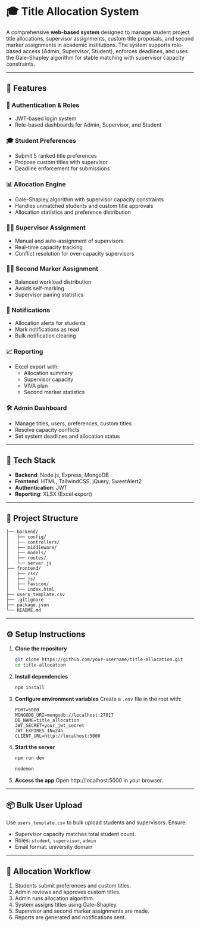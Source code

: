# 🎓 Title Allocation System

A comprehensive **web-based system** designed to manage student project title allocations, supervisor assignments, custom title proposals, and second marker assignments in academic institutions. The system supports role-based access (Admin, Supervisor, Student), enforces deadlines, and uses the Gale–Shapley algorithm for stable matching with supervisor capacity constraints.

---

## 🚀 Features

### 🔐 Authentication & Roles
- JWT-based login system
- Role-based dashboards for Admin, Supervisor, and Student

### 🎓 Student Preferences
- Submit 5 ranked title preferences
- Propose custom titles with supervisor
- Deadline enforcement for submissions

### 📊 Allocation Engine
- Gale–Shapley algorithm with supervisor capacity constraints
- Handles unmatched students and custom title approvals
- Allocation statistics and preference distribution

### 👨‍🏫 Supervisor Assignment
- Manual and auto-assignment of supervisors
- Real-time capacity tracking
- Conflict resolution for over-capacity supervisors

### 🧑‍🏫 Second Marker Assignment
- Balanced workload distribution
- Avoids self-marking
- Supervisor pairing statistics

### 📢 Notifications
- Allocation alerts for students
- Mark notifications as read
- Bulk notification clearing

### 📈 Reporting
- Excel export with:
  - Allocation summary
  - Supervisor capacity
  - VIVA plan
  - Second marker statistics

### 🛠 Admin Dashboard
- Manage titles, users, preferences, custom titles
- Resolve capacity conflicts
- Set system deadlines and allocation status

---

## 🧰 Tech Stack

- **Backend**: Node.js, Express, MongoDB
- **Frontend**: HTML, TailwindCSS, jQuery, SweetAlert2
- **Authentication**: JWT
- **Reporting**: XLSX (Excel export)

---

## 📁 Project Structure

```
├── backend/
│   ├── config/
│   ├── controllers/
│   ├── middleware/
│   ├── models/
│   ├── routes/
│   └── server.js
├── frontend/
│   ├── css/
│   ├── js/
│   ├── favicon/
│   └── index.html
├── users_template.csv
├── .gitignore
├── package.json
└── README.md
```

---

## ⚙️ Setup Instructions

1. **Clone the repository**
   ```bash
   git clone https://github.com/your-username/title-allocation.git
   cd title-allocation
   ```

2. **Install dependencies**
   ```bash
   npm install
   ```

3. **Configure environment variables**
   Create a `.env` file in the root with:
   ```env
   PORT=5000
   MONGODB_URI=mongodb://localhost:27017
   DB_NAME=title_allocation
   JWT_SECRET=your_jwt_secret
   JWT_EXPIRES_IN=24h
   CLIENT_URL=http://localhost:5000
   ```

4. **Start the server**
   ```bash
   npm run dev
   ```

   ```bash
   nodemon
   ```

5. **Access the app**
   Open http://localhost:5000 in your browser.

---

## 📦 Bulk User Upload

Use `users_template.csv` to bulk upload students and supervisors. Ensure:
- Supervisor capacity matches total student count.
- Roles: `student`, `supervisor`, `admin`
- Email format: university domain

---

## 📌 Allocation Workflow

1. Students submit preferences and custom titles.
2. Admin reviews and approves custom titles.
3. Admin runs allocation algorithm.
4. System assigns titles using Gale–Shapley.
5. Supervisor and second marker assignments are made.
6. Reports are generated and notifications sent.